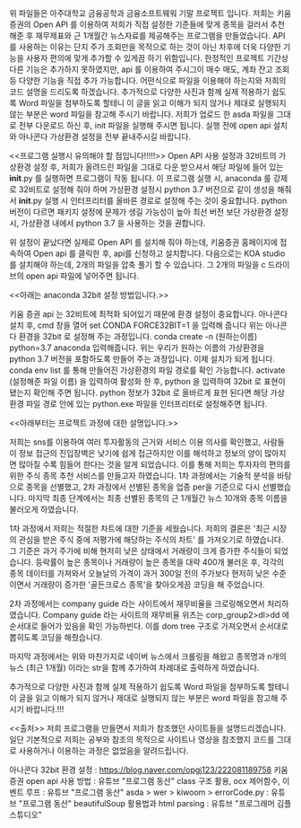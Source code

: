 위 파일들은 아주대학교 금융공학과 금융소프트웨워 기말 프로젝트 입니다.
저희는 키움증권의 Open API 를 이용하여 저희가 직접 설정한 기준들에 맞게 종목을 걸러서 추천해준 후 재무제표와 근 1개월간 뉴스자료를 제공해주는 프로그램을 만들었습니다.
API 를 사용하는 이유는 단지 주가 조회만을 목적으로 하는 것이 아닌 차후에 더욱 다양한 기능을 사용자 편의에 맞게 추가할 수 있게끔 하기 위함입니다. 한정적인 프로젝트 기간상 다른 기능은 추가하지 못하였지만, api 를 이용하여 주시그이 매수 매도, 계좌 잔고 조회등 다양한 기능을 직접 추가 가능합니다.
어떤식으로 파일을 이용해야 하는지와 저희의 코드 설명을 드리도록 하겠습니다.
추가적으로 다양한 사진과 함께 실제 적용하기 쉽도록 Word 파일을 첨부하도록 할테니 이 글을 읽고 이해가 되지 않거나 제대로 실행되지 않는 부분은 word 파일을 참고해 주시기 바랍니다.
저희가 업로드 한 asda 파일을 그대로 전부 다운로드 하신 후, init 파일을 실행해 주시면 됩니다. 실행 전에 open api 설치와 아나콘다 가상환경 설정을 전부 끝내주시길 바랍니다.

<<프로그램 실행시 유의해야 할 점입니다!!!!!>>
Open API 사용 설정과 32비트의 가상환경 설정 후, 저희가 올려드린 파일을 그대로 다운 받으셔서 해당 파일에 들어 있는 __init__.py 를 실행하면 프로그램이 작동 됩니다. 
이 프로그램 실행 시, anaconda 를 강제로 32비트로 설정해 줘야 하며 가상환경 설정시 python 3.7 버전으로 같이 생성을 해줘서 __init__.py 실행 시 인터프리터를 올바른 경로로 설정해 주는 것이 중요합니다. python 버전이 다르면 패키지 설정에 문제가 생길 가능성이 높아 최선 버전 보단 가상환경 설정 시, 가상환경 내에서 python 3.7 을 사용하는 것을 권합니다. 

위 설정이 끝났다면 실제로 Open API 를 설치해 줘야 하는데, 키움증권 홈페이지에 접속하여 Open api 를 클릭한 후, api를 신청하고 설치합니다. 다음으로는 KOA studio 를 설치해야 하는데, 2개의 파일을 압축 풀기 할 수 있습니다. 그 2개의 파일을 c 드라이브의 open api 파일에 넣어주면 됩니다.


<<아래는 anaconda 32bit 설정 방법입니다.>>

키움 증권 api 는 32비트에 최적화 되어있기 때문에 환경 설정이 중요합니다.
아나콘다 설치 후, cmd 창을 열어
set CONDA FORCE32BIT=1 을 입력해 줍니다
위는 아나콘다 환경을 32bit 로 설정해 주는 과정입니다.
conda create -n (원하는이름) python=3.7 anaconda 입력해줍니다.
위는 우리가 원하는 이름의 가상환경을 python 3.7 버전을 포함하도록 만들어 주는 과정입니다.
이제 설치가 되게 됩니다.
conda env list 를 통해 만들어진 가상환경의 파일 경로를 확인 가능합니다.
activate (설정해준 파일 이름) 을 입력하여 활성화 한 후,
python 을 입력하여 32bit 로 표현이 됐는지 확인해 주면 됩니다.
python 정보가 32bit 로 올바르게 표현 된다면 해당 가상환경 파일 경로 안에 있는 python.exe 파일을 인터프리터로 설정해주면 됩니다.




<<아래부터는 프로젝트 과정에 대한 설명입니다.>>

저희는 sns를 이용하여 여러 투자활동의 근거와 서비스 이용 의사를 확인했고, 사람들이 정보 접근의 진입장벽은 낮기에 쉽게 접근하지만 이를 해석하고 정보의 양이 많아지면 많아질 수록 힘들어 한다는 것을 알게 되었습니다. 이를 통해 저희는 투자자의 편의를 위한 주식 종목 추천 서비스를 만들고자 하였습니다.
1차 과정에서는 기술적 분석을 바탕으로 종목을 선별했고, 2차 과정에서 선별된 종목을 업종 per을 기준으로 다시 선별했습니다. 마지막 최종 단계에서는 최종 선별된 종목의 근 1개월간 뉴스 10개와 종목 이름을 불러오게 하였습니다.

1차 과정에서 저희는 적절한 차트에 대한 기준을 세웠습니다. 저희의 결론은 '최근 시장의 관심을 받은 주식 중에 저평가에 해당하는 주식의 차트' 를 가져오기로 하였습니다. 그 기준은 과거 주가에 비해 현저히 낮은 상태에서 거래량이 크게 증가한 주식들이 되었습니다. 등락률이 높은 종목이나 거래량이 높은 종목을 대략 400개 불러온 후, 각각의 종목 데이터를 가져와서 오늘날의 가격이 과거 300일 전의 주가보다 현저히 낮은 수준이면서 거래량이 증가한 '골든크로스 종목'을 찾아오게끔 코딩을 해 주었습니다. 

2차 과정에서는 company guide 라는 사이트에서 재무비율을 크로링해오면서 처리하였습니다. Company guide 라는 사이트의 재무비율 위츠는 corp_group2>dl>dd 에 순서대로 들어가 있음을 확인 가능하빈다. 이를 dom tree 구조로 가져오면서 순서대로 뽑히도록 코딩을 해줬습니다. 

마지막 과정에서는 위와 마찬가지로 네이버 뉴스에서 크롤링을 해왔고 종목명과 n개의 뉴스 (최근 1개월) 이라는 str을 함께 추가하여 차례대로 출력하게 하였습니다. 




추가적으로 다양한 사진과 함께 실제 적용하기 쉽도록 Word 파일을 첨부하도록 할테니 이 글을 읽고 이해가 되지 않거나 제대로 실행되지 않는 부분은 word 파일을 참고해 주시기 바랍니다.!!!


<<출처>>
저희 프로그램을 만들면서 저희가 참조했던 사이트들을 설명드리겠습니다. 일단 기본적으로 저희는 공부와 참조의 목적으로 사이트나 영상을 참조했지 코드를 그대로 사용하거나 이용하는 과정은 없었음을 알려드립니다.

아나콘다 32bit 환경 설정 : https://blog.naver.com/opgj123/222081189758
키움 증권 open api 사용 방법 : 유튜브 "프로그램 동산"
class 구조 활용, ocx 제어함수, 이벤트 루프 : 유튜브 "프로그램 동산"
asda > wer > kiwoom > errorCode.py : 유튜브 "프로그램 동산"
beautifulSoup 활용법과 html parsing : 유튜브 "프로그래머 김플 스튜디오"
